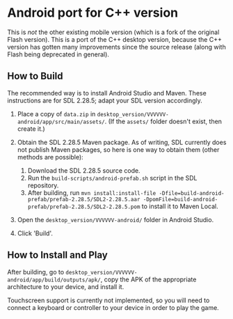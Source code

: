 Android port for C++ version
============================

This is _not_ the other existing mobile version (which is a fork of the original Flash
version). This is a port of the C++ desktop version, because the C++ version has gotten
many improvements since the source release (along with Flash being deprecated in
general).

How to Build
------------

The recommended way is to install Android Studio and Maven. These instructions are for
SDL 2.28.5; adapt your SDL version accordingly.

1. Place a copy of `data.zip` in `desktop_version/VVVVVV-android/app/src/main/assets/`.
   (If the `assets/` folder doesn't exist, then create it.)
2. Obtain the SDL 2.28.5 Maven package. As of writing, SDL currently does not publish
   Maven packages, so here is one way to obtain them (other methods are possible):

   1. Download the SDL 2.28.5 source code.
   2. Run the `build-scripts/android-prefab.sh` script in the SDL repository.
   3. After building, run `mvn install:install-file
      -Dfile=build-android-prefab/prefab-2.28.5/SDL2-2.28.5.aar
      -DpomFile=build-android-prefab/prefab-2.28.5/SDL2-2.28.5.pom` to install it to
      Maven Local.

3. Open the `desktop_version/VVVVVV-android/` folder in Android Studio.
4. Click 'Build'.

How to Install and Play
-----------------------

After building, go to `desktop_version/VVVVVV-android/app/build/outputs/apk/`, copy the
APK of the appropriate architecture to your device, and install it.

Touchscreen support is currently not implemented, so you will need to connect a keyboard
or controller to your device in order to play the game.
